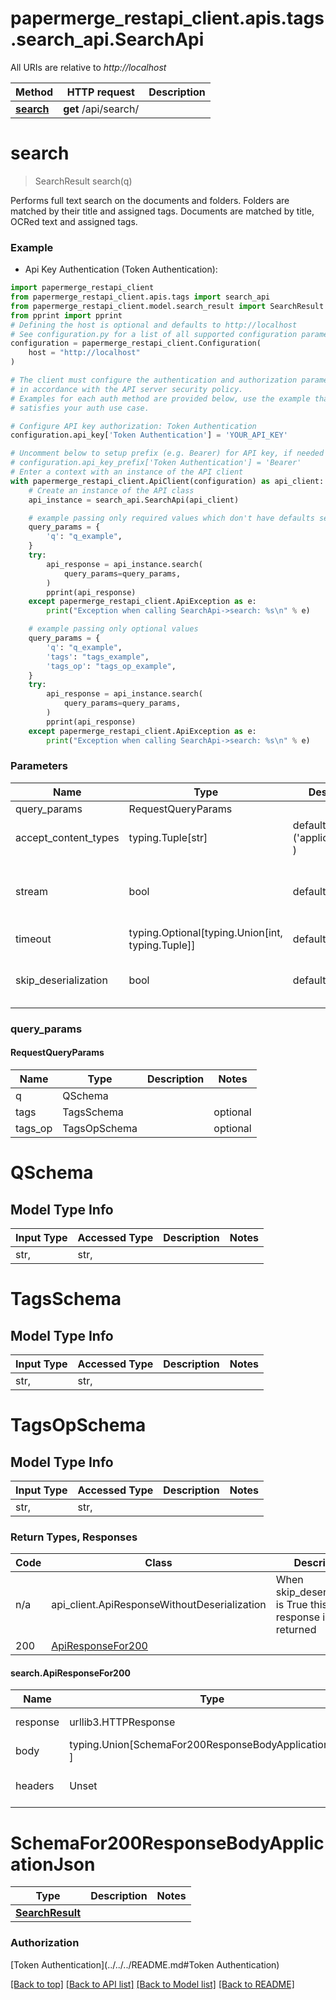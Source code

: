 <a name="__pageTop"></a>
# papermerge_restapi_client.apis.tags.search_api.SearchApi

All URIs are relative to *http://localhost*

Method | HTTP request | Description
------------- | ------------- | -------------
[**search**](#search) | **get** /api/search/ | 

# **search**
<a name="search"></a>
> SearchResult search(q)



Performs full text search on the documents and folders.  Folders are matched by their title and assigned tags. Documents are matched by title, OCRed text and assigned tags.

### Example

* Api Key Authentication (Token Authentication):
```python
import papermerge_restapi_client
from papermerge_restapi_client.apis.tags import search_api
from papermerge_restapi_client.model.search_result import SearchResult
from pprint import pprint
# Defining the host is optional and defaults to http://localhost
# See configuration.py for a list of all supported configuration parameters.
configuration = papermerge_restapi_client.Configuration(
    host = "http://localhost"
)

# The client must configure the authentication and authorization parameters
# in accordance with the API server security policy.
# Examples for each auth method are provided below, use the example that
# satisfies your auth use case.

# Configure API key authorization: Token Authentication
configuration.api_key['Token Authentication'] = 'YOUR_API_KEY'

# Uncomment below to setup prefix (e.g. Bearer) for API key, if needed
# configuration.api_key_prefix['Token Authentication'] = 'Bearer'
# Enter a context with an instance of the API client
with papermerge_restapi_client.ApiClient(configuration) as api_client:
    # Create an instance of the API class
    api_instance = search_api.SearchApi(api_client)

    # example passing only required values which don't have defaults set
    query_params = {
        'q': "q_example",
    }
    try:
        api_response = api_instance.search(
            query_params=query_params,
        )
        pprint(api_response)
    except papermerge_restapi_client.ApiException as e:
        print("Exception when calling SearchApi->search: %s\n" % e)

    # example passing only optional values
    query_params = {
        'q': "q_example",
        'tags': "tags_example",
        'tags_op': "tags_op_example",
    }
    try:
        api_response = api_instance.search(
            query_params=query_params,
        )
        pprint(api_response)
    except papermerge_restapi_client.ApiException as e:
        print("Exception when calling SearchApi->search: %s\n" % e)
```
### Parameters

Name | Type | Description  | Notes
------------- | ------------- | ------------- | -------------
query_params | RequestQueryParams | |
accept_content_types | typing.Tuple[str] | default is ('application/json', ) | Tells the server the content type(s) that are accepted by the client
stream | bool | default is False | if True then the response.content will be streamed and loaded from a file like object. When downloading a file, set this to True to force the code to deserialize the content to a FileSchema file
timeout | typing.Optional[typing.Union[int, typing.Tuple]] | default is None | the timeout used by the rest client
skip_deserialization | bool | default is False | when True, headers and body will be unset and an instance of api_client.ApiResponseWithoutDeserialization will be returned

### query_params
#### RequestQueryParams

Name | Type | Description  | Notes
------------- | ------------- | ------------- | -------------
q | QSchema | | 
tags | TagsSchema | | optional
tags_op | TagsOpSchema | | optional


# QSchema

## Model Type Info
Input Type | Accessed Type | Description | Notes
------------ | ------------- | ------------- | -------------
str,  | str,  |  | 

# TagsSchema

## Model Type Info
Input Type | Accessed Type | Description | Notes
------------ | ------------- | ------------- | -------------
str,  | str,  |  | 

# TagsOpSchema

## Model Type Info
Input Type | Accessed Type | Description | Notes
------------ | ------------- | ------------- | -------------
str,  | str,  |  | 

### Return Types, Responses

Code | Class | Description
------------- | ------------- | -------------
n/a | api_client.ApiResponseWithoutDeserialization | When skip_deserialization is True this response is returned
200 | [ApiResponseFor200](#search.ApiResponseFor200) | 

#### search.ApiResponseFor200
Name | Type | Description  | Notes
------------- | ------------- | ------------- | -------------
response | urllib3.HTTPResponse | Raw response |
body | typing.Union[SchemaFor200ResponseBodyApplicationJson, ] |  |
headers | Unset | headers were not defined |

# SchemaFor200ResponseBodyApplicationJson
Type | Description  | Notes
------------- | ------------- | -------------
[**SearchResult**](../../models/SearchResult.md) |  | 


### Authorization

[Token Authentication](../../../README.md#Token Authentication)

[[Back to top]](#__pageTop) [[Back to API list]](../../../README.md#documentation-for-api-endpoints) [[Back to Model list]](../../../README.md#documentation-for-models) [[Back to README]](../../../README.md)

